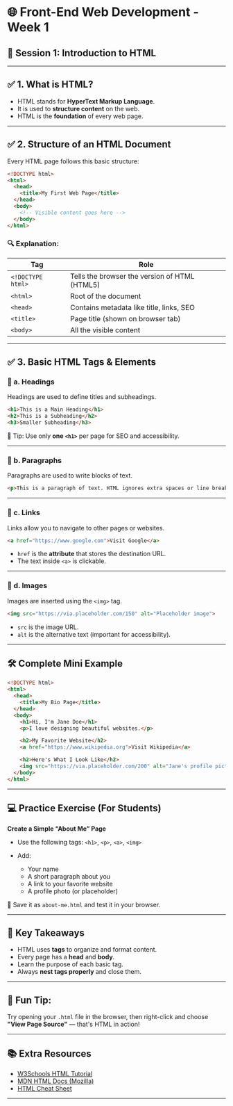 # 🌐 Front-End Web Development - Week 1

## 📘 Session 1: Introduction to HTML

---

## ✅ 1. What is HTML?

- HTML stands for **HyperText Markup Language**.
- It is used to **structure content** on the web.
- HTML is the **foundation** of every web page.

---

## ✅ 2. Structure of an HTML Document

Every HTML page follows this basic structure:

```html
<!DOCTYPE html>
<html>
  <head>
    <title>My First Web Page</title>
  </head>
  <body>
    <!-- Visible content goes here -->
  </body>
</html>
````

### 🔍 Explanation:

| Tag               | Role                                          |
| ----------------- | --------------------------------------------- |
| `<!DOCTYPE html>` | Tells the browser the version of HTML (HTML5) |
| `<html>`          | Root of the document                          |
| `<head>`          | Contains metadata like title, links, SEO      |
| `<title>`         | Page title (shown on browser tab)             |
| `<body>`          | All the visible content                       |

---

## ✅ 3. Basic HTML Tags & Elements

### 🔹 a. Headings

Headings are used to define titles and subheadings.

```html
<h1>This is a Main Heading</h1>
<h2>This is a Subheading</h2>
<h3>Smaller Subheading</h3>
```

🧠 Tip: Use only **one `<h1>`** per page for SEO and accessibility.

---

### 🔹 b. Paragraphs

Paragraphs are used to write blocks of text.

```html
<p>This is a paragraph of text. HTML ignores extra spaces or line breaks.</p>
```

---

### 🔹 c. Links

Links allow you to navigate to other pages or websites.

```html
<a href="https://www.google.com">Visit Google</a>
```

* `href` is the **attribute** that stores the destination URL.
* The text inside `<a>` is clickable.

---

### 🔹 d. Images

Images are inserted using the `<img>` tag.

```html
<img src="https://via.placeholder.com/150" alt="Placeholder image">
```

* `src` is the image URL.
* `alt` is the alternative text (important for accessibility).

---

## 🛠️ Complete Mini Example

```html
<!DOCTYPE html>
<html>
  <head>
    <title>My Bio Page</title>
  </head>
  <body>
    <h1>Hi, I'm Jane Doe</h1>
    <p>I love designing beautiful websites.</p>

    <h2>My Favorite Website</h2>
    <a href="https://www.wikipedia.org">Visit Wikipedia</a>

    <h2>Here's What I Look Like</h2>
    <img src="https://via.placeholder.com/200" alt="Jane's profile picture">
  </body>
</html>
```

---

## 💻 Practice Exercise (For Students)

**Create a Simple “About Me” Page**

* Use the following tags: `<h1>`, `<p>`, `<a>`, `<img>`
* Add:

  * Your name
  * A short paragraph about you
  * A link to your favorite website
  * A profile photo (or placeholder)

🎯 Save it as `about-me.html` and test it in your browser.

---

## 🎯 Key Takeaways

* HTML uses **tags** to organize and format content.
* Every page has a **head** and **body**.
* Learn the purpose of each basic tag.
* Always **nest tags properly** and close them.

---

## 🧠 Fun Tip:

Try opening your `.html` file in the browser, then right-click and choose **"View Page Source"** — that's HTML in action!

---

## 📚 Extra Resources

* [W3Schools HTML Tutorial](https://www.w3schools.com/html/)
* [MDN HTML Docs (Mozilla)](https://developer.mozilla.org/en-US/docs/Web/HTML)
* [HTML Cheat Sheet](https://web.stanford.edu/group/csp/cs21/htmlcheatsheet.pdf)

---